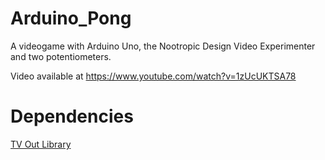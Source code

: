 # Arduino_Pong

A videogame with Arduino Uno, the Nootropic Design Video Experimenter and two potentiometers.

Video available at https://www.youtube.com/watch?v=1zUcUKTSA78

# Dependencies

[TV Out Library](http://playground.arduino.cc/Main/TVout)